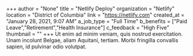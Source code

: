 +++
author = "None"
title = "Netlify Deploy"
organization = "Netlify"
location = "District of Columbia"
link = "https://netlify.com"
created_at = "January 28, 2021, 9:07 AM"
a_job_type = "Full Time"
b_benefits = ["Paid Leave","Retirement","Health Insurance"]
c_feedback = "High Five"
thumbnail = ""
+++
Ut enim ad minim veniam, quis nostrud exercitation. Unam incolunt Belgae, aliam Aquitani, tertiam. Morbi fringilla convallis sapien, id pulvinar odio volutpat.
